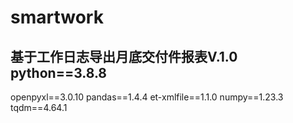 # smartwork

基于工作日志导出月底交付件报表V.1.0
python==3.8.8
---
openpyxl==3.0.10
pandas==1.4.4
et-xmlfile==1.1.0
numpy==1.23.3
tqdm==4.64.1
